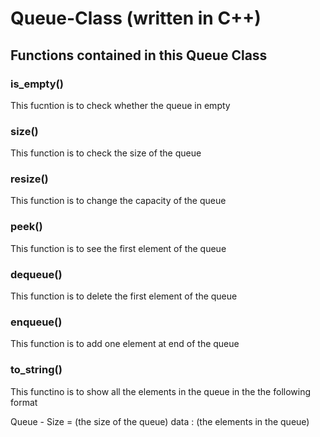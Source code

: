 # Queue-Class (written in C++)
## Functions contained in this Queue Class
### is_empty()
This fucntion is to check whether the queue in empty
### size()
This function is to check the size of the queue
### resize()
This function is to change the capacity of the queue
### peek()
This function is to see the first element of the queue
### dequeue()
This function is to delete the first element of the queue
### enqueue()
This function is to add one element at end of the queue
### to_string()
This functino is to show all the elements in the queue in the the following format

Queue - Size = (the size of the queue)
data : (the elements in the queue)
